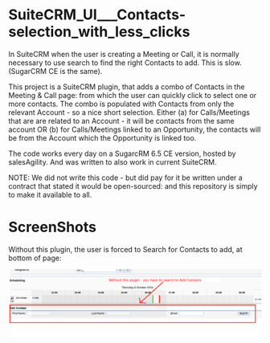 # SuiteCRM_UI___Contacts-selection_with_less_clicks
In SuiteCRM when the user is creating a Meeting or Call, it is normally necessary to use search to find the right Contacts to add. This is slow. (SugarCRM CE is the same). 

This project is a SuiteCRM plugin, that adds a combo of Contacts in the Meeting &amp; Call page:  from which the user can quickly click to select one or more contacts.  The combo is populated with Contacts from only the relevant Account - so a nice short selection.  Either (a) for Calls/Meetings that are are related to an Account  - it will be contacts from the same account OR (b) for Calls/Meetings linked to an Opportunity, the contacts will be from the Account which the Opportunity is linked too.   

The code works every day on a SugarcRM 6.5 CE version, hosted by salesAgility. And was written to also work in current SuiteCRM.

NOTE:  We did not write this code - but did pay for it be written under a contract that stated it would be open-sourced:  and this repository is simply to make it available to all.

ScreenShots
===========


Without this plugin, the user is forced to Search for Contacts to add, at bottom of page:

![Screenshot](screenshot_without_the_plugin.png)


